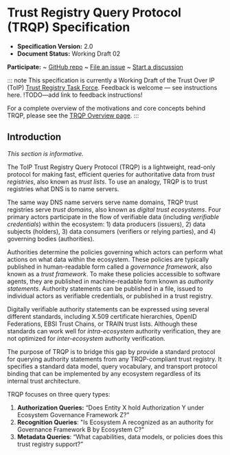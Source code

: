 **Trust Registry Query Protocol (TRQP) Specification**
==================

- **Specification Version:** 2.0
- **Document Status:** Working Draft 02

**Participate:**
~ [GitHub repo](https://github.com/trustoverip/tswg-trust-registry-protocol/tree/main)
~ [File an issue](https://github.com/trustoverip/tswg-trust-registry-protocol/issues)
~ [Start a discussion](https://github.com/trustoverip/tswg-trust-registry-protocol/discussions)

::: note
This specification is currently a Working Draft of the Trust Over IP (ToIP) [Trust Registry Task Force](https://wiki.trustoverip.org/display/HOME/Trust+Registry+Task+Force). Feedback is welcome — see instructions here. !TODO—add link to feedback instructions!

For a complete overview of the motivations and core concepts behind TRQP, please see the [TRQP Overview page](https://lf-toip.atlassian.net/wiki/spaces/HOME/pages/22996548/ToIP+Trust+Registry+Query+Protocol+TRQP+Specification+Overview).
:::

## Introduction
_This section is informative._

The ToIP Trust Registry Query Protocol (TRQP) is a lightweight, read-only protocol for making fast, efficient queries for authoritative data from *trust registries*, also known as *trust lists*. To use an analogy, TRQP is to trust registries what DNS is to name servers.

The same way DNS name servers serve name domains, TRQP trust registries serve *trust domains*, also known as *digital trust ecosystems*. Four primary actors participate in the flow of verifiable data (including *verifiable credentials*) within the ecosystem: 1) data producers (issuers), 2) data subjects (holders), 3) data consumers (verifiers or relying parties), and 4) governing bodies (authorities). 

Authorities determine the policies governing which actors can perform what actions on what data within the ecosystem. These policies are typically published in human-readable form called a *governance framework*, also known as a *trust framework*. To make these policies accessible to software agents, they are published in machine-readable form known as *authority statements*. Authority statements can be published in a file, issued to individual actors as verifiable credentials, or published in a trust registry.

Digitally verifiable authority statements can be expressed using several different standards, including X.509 certificate hierarchies, OpenID Federations, EBSI Trust Chains, or TRAIN trust lists. Although these standards can work well for *intra-ecosystem* authority verification, they are not optimized for *inter-ecosystem* authority verification.

The purpose of TRQP is to bridge this gap by provide a standard protocol for querying authority statements from any TRQP-compliant trust registry. It specifies a standard data model, query vocabulary, and transport protocol binding that can be implemented by any ecosystem regardless of its internal trust architecture.

TRQP focuses on three query types:

1. **Authorization Queries:** “Does Entity X hold Authorization Y under Ecosystem Governance Framework Z?”
2. **Recognition Queries**: "Is Ecosystem A recognized as an authority for Governance Framework B by Ecosystem C?"
3. **Metadata Queries**: “What capabilities, data models, or policies does this trust registry support?”
